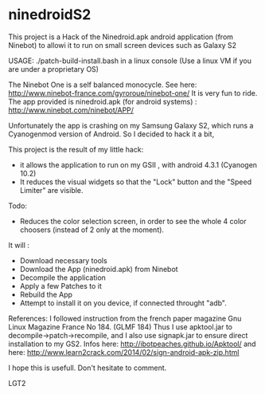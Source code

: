 # ninedroidS2
This project is a Hack of the Ninedroid.apk android application (from Ninebot) to allowi it to run on small screen devices such as Galaxy S2

USAGE: ./patch-build-install.bash    in a linux console  (Use a linux VM if you are under a proprietary OS)

The Ninebot One is a self balanced monocycle. See here: http://www.ninebot-france.com/gyroroue/ninebot-one/
It is very fun to ride.
The app provided is ninedroid.apk (for android systems) : http://www.ninebot.com/ninebot/APP/

Unfortunately the app is crashing on my Samsung Galaxy S2, which runs a Cyanogenmod version of Android. So I decided to hack it a bit,

This project is the result of my little hack:
- it allows the application to run on my GSII , with android 4.3.1 (Cyanogen 10.2) 
- It reduces the visual widgets so that the "Lock" button and the "Speed Limiter" are visible.

Todo:
- Reduces the color selection screen, in order to see the whole 4 color choosers (instead of 2 only at the moment).


It will :
- Download necessary tools
- Download the App  (ninedroid.apk) from Ninebot
- Decompile the application
- Apply a few Patches to it
- Rebuild the App
- Attempt to install it on you device, if connected throught "adb".


References:
I followed instruction from the french paper magazine Gnu Linux Magazine France No 184.  (GLMF 184)
Thus I use apktool.jar to decompile->patch->recompile, and I also use signapk.jar to ensure direct installation to my GS2.
        Infos here: http://ibotpeaches.github.io/Apktool/
	        and here: http://www.learn2crack.com/2014/02/sign-android-apk-zip.html


I hope this is usefull.
Don't hesitate to comment.

LGT2
